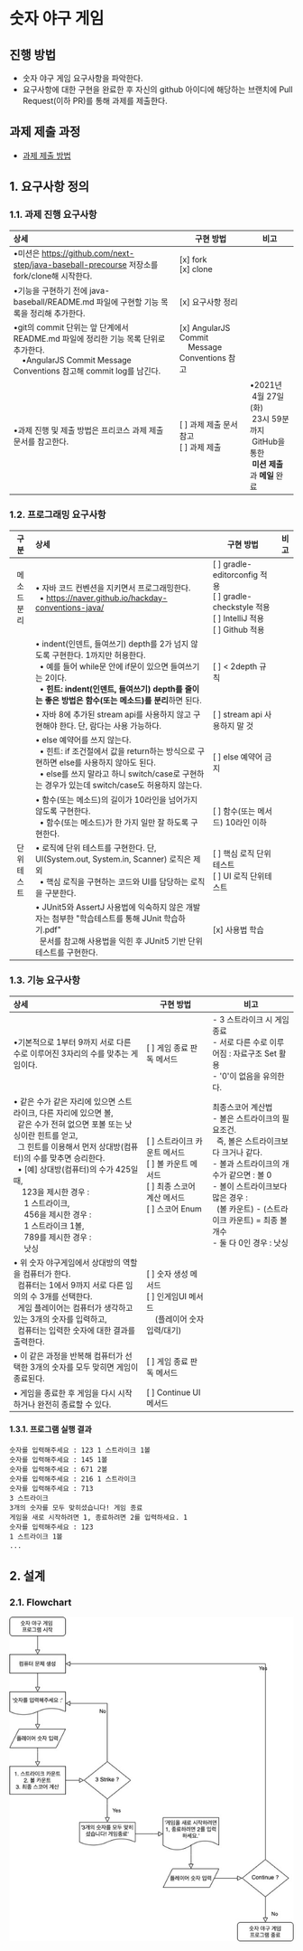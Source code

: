 # 숫자 야구 게임
## 진행 방법
* 숫자 야구 게임 요구사항을 파악한다.
* 요구사항에 대한 구현을 완료한 후 자신의 github 아이디에 해당하는 브랜치에 Pull Request(이하 PR)를 통해 과제를 제출한다.

## 과제 제출 과정
* [과제 제출 방법](https://github.com/next-step/nextstep-docs/tree/master/precourse)

## 1. 요구사항 정의
### 1.1. 과제 진행 요구사항
|상세|구현 방법|비고|
|:---|---|---|
|•미션은 https://github.com/next-step/java-baseball-precourse 저장소를 fork/clone해 시작한다.|[x] fork <br> [x] clone||
|•기능을 구현하기 전에 java-baseball/README.md 파일에 구현할 기능 목록을 정리해 추가한다. |[x] 요구사항 정리||
|•git의 commit 단위는 앞 단계에서 README.md 파일에 정리한 기능 목록 단위로 추가한다.<br>&nbsp;&nbsp;&nbsp;&nbsp;•AngularJS Commit Message Conventions 참고해 commit log를 남긴다.|[x] AngularJS Commit<br>&nbsp;&nbsp;&nbsp;&nbsp;Message Conventions 참고||
|•과제 진행 및 제출 방법은 프리코스 과제 제출 문서를 참고한다.|[ ] 과제 제출 문서 참고<br>[ ] 과제 제출|•2021년<br>&nbsp;4월 27일(화)<br>&nbsp;23시 59분까지 <br>&nbsp;GitHub을 통한<br>&nbsp;**미션 제출**과 **메일** 완료|

### 1.2. 프로그래밍 요구사항
|구분|상세|구현 방법|비고|
|:---:|:---|---|---|
|메소드 분리|• 자바 코드 컨벤션을 지키면서 프로그래밍한다.<br>&nbsp;&nbsp;• https://naver.github.io/hackday-conventions-java/|[ ] gradle-editorconfig 적용<br>[ ] gradle-checkstyle 적용<br>[ ] IntelliJ 적용<br>[ ] Github 적용||
| |• indent(인덴트, 들여쓰기) depth를 2가 넘지 않도록 구현한다. 1까지만 허용한다.<br>&nbsp;&nbsp;• 예를 들어 while문 안에 if문이 있으면 들여쓰기는 2이다.<br>&nbsp;&nbsp;• **힌트: indent(인덴트, 들여쓰기) depth를 줄이는 좋은 방법은 함수(또는 메소드)를 분리**하면 된다.|[ ] < 2depth 규칙||
| |• 자바 8에 추가된 stream api를 사용하지 않고 구현해야 한다. 단, 람다는 사용 가능하다.|[ ] stream api 사용하지 말 것||
| |• else 예약어를 쓰지 않는다.<br>&nbsp;&nbsp;• 힌트: if 조건절에서 값을 return하는 방식으로 구현하면 else를 사용하지 않아도 된다.<br>&nbsp;&nbsp;• else를 쓰지 말라고 하니 switch/case로 구현하는 경우가 있는데 switch/case도 허용하지 않는다.|[ ] else 예약어 금지||
| |• 함수(또는 메소드)의 길이가 10라인을 넘어가지 않도록 구현한다.<br>&nbsp;&nbsp;• 함수(또는 메소드)가 한 가지 일만 잘 하도록 구현한다.|[ ] 함수(또는 메서드) 10라인 이하||
|단위 테스트|• 로직에 단위 테스트를 구현한다. 단, UI(System.out, System.in, Scanner) 로직은 제외 <br>&nbsp;&nbsp;• 핵심 로직을 구현하는 코드와 UI를 담당하는 로직을 구분한다.|[ ] 핵심 로직 단위테스트<br>[ ] UI 로직 단위테스트||
| |• JUnit5와 AssertJ 사용법에 익숙하지 않은 개발자는 첨부한 "학습테스트를 통해 JUnit 학습하기.pdf"<br>&nbsp;&nbsp;문서를 참고해 사용법을 익힌 후 JUnit5 기반 단위 테스트를 구현한다.|[x] 사용법 학습||

### 1.3. 기능 요구사항
|상세|구현 방법|비고|
|:---|---|---|
|•기본적으로 1부터 9까지 서로 다른 수로 이루어진 3자리의 수를 맞추는 게임이다.|[ ] 게임 종료 판독 메서드|- 3 스트라이크 시 게임 종료<br>- 서로 다른 수로 이루어짐 : 자료구조 Set 활용<br>- '0'이 없음을 유의한다.|
|• 같은 수가 같은 자리에 있으면 스트라이크, 다른 자리에 있으면 볼,<br>&nbsp;&nbsp;같은 수가 전혀 없으면 포볼 또는 낫싱이란 힌트를 얻고, <br>&nbsp;&nbsp;그 힌트를 이용해서 먼저 상대방(컴퓨터)의 수를 맞추면 승리한다.<br>&nbsp;&nbsp;• [예] 상대방(컴퓨터)의 수가 425일 때, <br>&nbsp;&nbsp;&nbsp;&nbsp;123을 제시한 경우 :<br>&nbsp;&nbsp;&nbsp;&nbsp; 1 스트라이크,<br>&nbsp;&nbsp;&nbsp;&nbsp; 456을 제시한 경우 :<br>&nbsp;&nbsp;&nbsp;&nbsp; 1 스트라이크 1볼,<br>&nbsp;&nbsp;&nbsp;&nbsp; 789를 제시한 경우 :<br>&nbsp;&nbsp;&nbsp;&nbsp; 낫싱 | [ ] 스트라이크 카운트 메서드<br>[ ] 볼 카운트 메서드<br>[ ] 최종 스코어 계산 메서드<br>[ ] 스코어 Enum|최종스코어 계산법<br>- 볼은 스트라이크의 필요조건.<br>&nbsp;&nbsp;즉, 볼은 스트라이크보다 크거나 같다.<br>- 볼과 스트라이크의 개수가 같으면 : 볼 0<br>- 볼이 스트라이크보다 많은 경우 :<br>&nbsp;&nbsp;(볼 카운트) - (스트라이크 카운트) = 최종 볼 개수<br>- 둘 다 0인 경우 : 낫싱|
|• 위 숫자 야구게임에서 상대방의 역할을 컴퓨터가 한다. <br>&nbsp;&nbsp;컴퓨터는 1에서 9까지 서로 다른 임의의 수 3개를 선택한다. <br>&nbsp;&nbsp;게임 플레이어는 컴퓨터가 생각하고 있는 3개의 숫자를 입력하고,<br>&nbsp;&nbsp;컴퓨터는 입력한 숫자에 대한 결과를 출력한다.|[ ] 숫자 생성 메서드<br>[ ] 인게임UI 메서드<br>&nbsp;&nbsp;&nbsp;&nbsp;(플레이어 숫자 입력/대기) ||
|• 이 같은 과정을 반복해 컴퓨터가 선택한 3개의 숫자를 모두 맞히면 게임이 종료된다.|[ ] 게임 종료 판독 메서드||
|• 게임을 종료한 후 게임을 다시 시작하거나 완전히 종료할 수 있다.|[ ] Continue UI 메서드||

#### 1.3.1. 프로그램 실행 결과
```
숫자를 입력해주세요 : 123 1 스트라이크 1볼
숫자를 입력해주세요 : 145 1볼
숫자를 입력해주세요 : 671 2볼
숫자를 입력해주세요 : 216 1 스트라이크
숫자를 입력해주세요 : 713
3 스트라이크
3개의 숫자를 모두 맞히셨습니다! 게임 종료
게임을 새로 시작하려면 1, 종료하려면 2를 입력하세요. 1
숫자를 입력해주세요 : 123
1 스트라이크 1볼
...
```

## 2. 설계
### 2.1. Flowchart

![image](./documents/2-architecture/baseball-flowchart.jpeg)